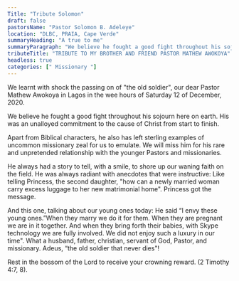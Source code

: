 ```yaml
---
Title: "Tribute Solomon"
draft: false
pastorsName: "Pastor Solomon B. Adeleye"
location: "DLBC, PRAIA, Cape Verde"
summaryHeading: "A true to me"
summaryParagraph: "We believe he fought a good fight throughout his sojourn here on earth. His was an unalloyed commitment to the cause of Christ from start to finish. Apart from Biblical characters, he also has left sterling examples of uncommon missionary zeal for us to emulate. We will miss him for his rare and unpretended relationship with the younger Pastors and missionaries."
tributeTitle: "TRIBUTE TO MY BROTHER AND FRIEND PASTOR MATHEW AWOKOYA"
headless: true
categories: [" Missionary "]
---
```


We learnt with shock the passing on of "the old soldier", our dear Pastor Mathew Awokoya in Lagos in the wee hours of Saturday 12 of December, 2020.

We believe he fought a good fight throughout his sojourn here on earth. His was an unalloyed commitment to the cause of Christ from start to finish.

Apart from Biblical characters, he also has left sterling examples of uncommon missionary zeal for us to emulate. We will miss him for his rare and unpretended relationship with the younger Pastors and missionaries.

He always had a story to tell, with a smile, to shore up our waning faith on the field. He was always radiant with anecdotes that were instructive: Like telling Princess, the second daughter, "how can a newly married woman carry excess luggage to her new matrimonial home". Princess got the message.

And this one, talking about our young ones today: He said “I envy these young ones.”When they marry we do it for them. When they are pregnant we are in it together. And when they bring forth their babies, with Skype technology we are fully involved. We did not enjoy such a luxury in our time".  What a husband, father, christian, servant of God, Pastor, and missionary.
Adeus, “the old soldier that never dies"!

Rest in the bossom of the Lord to receive your crowning reward. (2 Timothy 4:7, 8).
